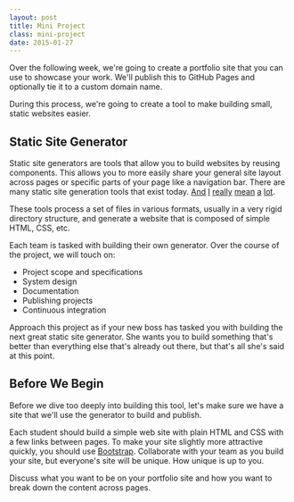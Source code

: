 ```yaml
---
layout: post
title: Mini Project
class: mini-project
date: 2015-01-27
---
```


Over the following week, we're going to create a portfolio site that you can
use to showcase your work. We'll publish this to GitHub Pages and optionally
tie it to a custom domain name.

During this process, we're going to create a tool to make building small,
static websites easier.


## Static Site Generator

Static site generators are tools that allow you to build websites by reusing
components. This allows you to more easily share your general site layout
across pages or specific parts of your page like a navigation bar. There are
many static site generation tools that exist today. [And][wintersmith]
[I][assemble] [really][jekyll] [mean][middleman] [a][nanoc]
[lot][32-generators].

These tools process a set of files in various formats, usually in a very rigid
directory structure, and generate a website that is composed of simple HTML,
CSS, etc.

Each team is tasked with building their own generator. Over the course of the
project, we will touch on:

* Project scope and specifications
* System design
* Documentation
* Publishing projects
* Continuous integration

Approach this project as if your new boss has tasked you with building the next
great static site generator. She wants you to build something that's better
than everything else that's already out there, but that's all she's said at
this point.


## Before We Begin

Before we dive too deeply into building this tool, let's make sure we have a
site that we'll use the generator to build and publish.

Each student should build a simple web site with plain HTML and CSS with a few
links between pages. To make your site slightly more attractive quickly, you
should use [Bootstrap][bootstrap]. Collaborate with your team as you build your
site, but everyone's site will be unique. How unique is up to you.

Discuss what you want to be on your portfolio site and how you want to break
down the content across pages.


[wintersmith]: http://wintersmith.io
[assemble]: http://assemble.io
[jekyll]: http://jekyllrb.com
[middleman]: http://middlemanapp.com
[nanoc]: http://nanoc.ws
[32-generators]: https://iwantmyname.com/blog/2011/02/list-static-website-generators.html

[bootstrap]: http://getbootstrap.com
